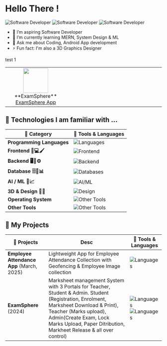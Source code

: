 <h1>Hello There !</h1>

![Software Developer](https://img.shields.io/badge/-Android%20App%20Dev-E34F26?style=for-the-badge&logo=html5&logoColor=white) ![Software Developer](https://img.shields.io/badge/-Full%20Stack%20Software%20Developer-E34F26?style=for-the-badge&logo=html5&logoColor=white)  ![Software Developer](https://img.shields.io/badge/-3D%20Graphics%20Designer-E34F26?style=for-the-badge&logo=html5&logoColor=white)  

- 🔭 I’m aspiring Software Developer
- 🌱 I’m currently learning MERN, System Design & ML
- 💬 Ask me about Coding, Android App development
- ⚡ Fun fact: I'm also a 3D Graphics Designer

test 1
<table>
<tr>
 <td align="center" width="200">
  <img src="https://www.svgrepo.com/show/393123/internet.svg" width="80"/><br>
  **ExamSphere**
  <a href="projects/examsphere/page.md">ExamSphere App</a>
</td>


<td align="center" width="200">

</td>

<td align="center" width="200">
</td>
</tr>
</table>


## 🚀 Technologies I am familiar with ...
| 💼 Category                                 | 🚀 Tools & Languages                                                                                     |         
|---------------------------------------------|------------------------------------------------------------------------------------------------------------|
| **Programming Languages**                   | ![Languages](https://skillicons.dev/icons?i=java,python,c,cpp,kotlin,php,bash,dart)                        | 
|**Frontend 🎨💻🖌️**                         | ![Frontend](https://skillicons.dev/icons?i=html,css,js,bootstrap,tailwind,jquery,flutter,react)           |
| **Backend 🖥️🔧⚙️**                         | ![Backend](https://skillicons.dev/icons?i=django,php,nodejs,express,nextjs,kotlin,gcp,flask,wordpress)              | 
| **Database 🗄️💾📊**                        | ![Databases](https://skillicons.dev/icons?i=mysql,postgres,mongodb,sqlite,firebase,supabase)              |
| **AI / ML 🤖📈**                           | ![AI/ML](https://skillicons.dev/icons?i=sklearn)                                                           |
| **3D & Design 🍩🎨**                       | ![Design](https://skillicons.dev/icons?i=blender,photoshop,pr)                                             |
| **Operating System**                            | ![Other Tools](https://skillicons.dev/icons?i=ubuntu,kali,debian,linux,windows)                            |
| **Other Tools**                                 | ![Other Tools](https://skillicons.dev/icons?i=docker,git,github,netlify,postman,vercel)            |

<!--
# 📊GitHub Stats :
<table align="center">
<tr>
<td><img src="https://github-readme-stats.vercel.app/api?username=FireStackDev&theme=dark&hide_border=false&include_all_commits=true&count_private=true" />
</td>
<td>

 <img src="https://nirzak-streak-stats.vercel.app/?user=FireStackDev&theme=dark&hide_border=false"/>

</td>
</tr>
</table>
-->

## 🚀 My Projects

| 💼 Projects                  | Desc                            | 🚀 Tools & Languages             |
|------------------------------|------------------------------------|--------------------------------|
| **Employee Attendance App** (March, 2025) | Lightweight App for Employee Attendance Collection with Geofencing & Employee Image collection | ![Languages](https://skillicons.dev/icons?i=kotlin,js,gcp)|
| **ExamSphere** (2024) | Marksheet management System with 3 Portals for Teacher, Student & Admin. Student (Registration, Enrolment, Marksheet Download & Print), Teacher (Marks upload), Admin(Create Exam, Lock Marks Upload, Paper Ditribution, Markheet Release & all over control)  | ![Languages](https://skillicons.dev/icons?i=php,mysql,html) ![Languages](https://skillicons.dev/icons?i=css,js) |



